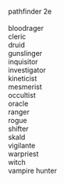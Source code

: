 <p align=left>
pathfinder 2e<br><br>
bloodrager<br>
cleric<br>
druid<br>
gunslinger<br>
inquisitor<br>
investigator<br>
kineticist<br>
mesmerist<br>
occultist<br>
oracle<br>
ranger<br>
rogue<br>
shifter<br>
skald<br>
vigilante<br>
warpriest<br>
witch<br>
vampire hunter
</p>
